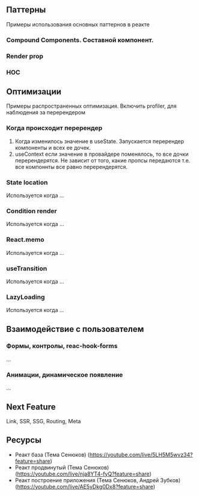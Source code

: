 ## Паттерны
Примеры использования основных паттернов в реакте
### Compound Components. Составной компонент.
### Render prop
### HOC

## Оптимизации
Примеры распространенных оптимизация. Включить profiler, для наблюдения за перерендером
### Когда происходит перерендер
1) Когда изменилось значение в useState. Запускается перерендер компоненты и всех ее дочек.
2) useContext если значение в провайдере поменялось, то все дочки перерендерятся. Не зависит от того, какие пропсы передаются т.е. все компоннты все равно перерендерятся.
### State location 
Используется когда ...
### Condition render
Используется когда ...
### React.memo
Используется когда ...
### useTransition
Используется когда ...
### LazyLoading
Используется когда ...

## Взаимодействие с пользователем
### Формы, контролы, reac-hook-forms
...
### Анимации, динамическое появление
...

## Next Feature
Link, SSR, SSG, Routing, Meta

## Ресурсы
- Реакт база (Тема Сенюков) (https://youtube.com/live/5LH5M5wvz34?feature=share)
- Реакт продвинутый (Тема Сенюков) (https://youtube.com/live/nja8YT4-fyQ?feature=share)
- Реакт построение приложения (Тема Сенюков, Андрей Зубков) (https://youtube.com/live/AE5vDkg0Dx8?feature=share)
